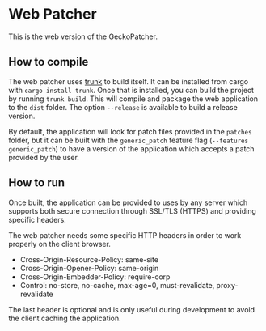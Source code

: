 # Web Patcher

This is the web version of the GeckoPatcher.

## How to compile

The web patcher uses [trunk](https://trunkrs.dev) to build itself. It can be installed from cargo with `cargo install trunk`.
Once that is installed, you can build the project by running `trunk build`. This will compile and package the web application
to the `dist` folder. The option `--release` is available to build a release version.

By default, the application will look for patch files provided in the `patches` folder, but it can be built with the `generic_patch`
feature flag (`--features generic_patch`) to have a version of the application which accepts a patch provided by the user.

## How to run

Once built, the application can be provided to uses by any server which supports both secure connection through SSL/TLS (HTTPS) and
providing specific headers.

The web patcher needs some specific HTTP headers in order to work properly on the client browser.

- Cross-Origin-Resource-Policy: same-site
- Cross-Origin-Opener-Policy: same-origin
- Cross-Origin-Embedder-Policy: require-corp
- Control: no-store, no-cache, max-age=0, must-revalidate, proxy-revalidate

The last header is optional and is only useful during development to avoid the client caching the application.
